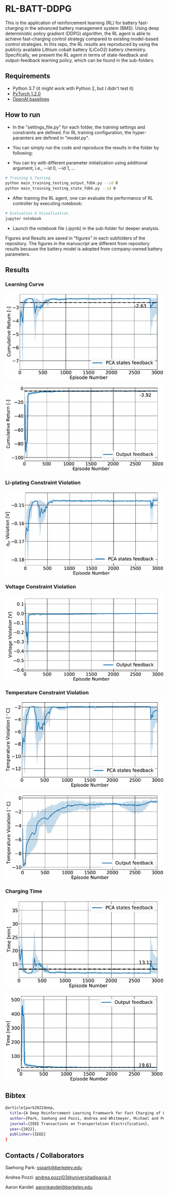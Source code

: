 # RL-BATT-DDPG

This is the application of reinforcement learning (RL) for battery fast-charging in the advanced battery management system (BMS). Using deep deterministic policy gradient (DDPG) algorithm, the RL agent is able to achieve fast-charging control strategy compared to existing model-based control strategies. In this repo, the RL results are reproduced by using the publicly available Lithium cobalt battery (LiCoO2) battery chemistry. Specifically, we present the RL agent in terms of state-feedback and output-feedback learning policy, which can be found in the sub-folders. 

## Requirements

* Python 3.7 (it might work with Python 2, but I didn't test it)
* [PyTorch 1.2.0](http://pytorch.org/)
* [OpenAI baselines](https://github.com/openai/baselines)

## How to run

* In the "settings_file.py" for each folder, the training settings and constraints are defined. For RL training configuration, the hyper-paramters are defined in "model.py".

* You can simply run the code and reproduce the results in the folder by following:
* You can try with different parameter initialization using additional argument, i.e., --id 0, --id 1, ...

```bash
# Training & Testing
python main_training_testing_output_fdbk.py --id 0
python main_training_testing_state_fdbk.py --id 0
```

* After training the RL agent, one can evaluate the performance of RL controller by executing notebook:
```bash
# Evaluation & Visualization
jupyter notebook

```

* Launch the notebook file (.ipynb) in the sub-folder for deeper analysis.

Figures and Results are saved in "figures" in each subfolders of the repository. The figures in the manuscript are different from repository results because the battery model is adopted from company-owned battery parameters.

## Results

### Learning Curve
![State_Feedback](StateFeedback_RL/figures/Training_PCA_25degC_LearningCurve.png)


![Output_Feedback](OutputFeedback_RL/figures/Training_output_25degC_LearningCurve.png)


### Li-plating Constraint Violation

![State_Feedback](StateFeedback_RL/figures/Training_PCA_25degC_Etas_Violation.png)


### Voltage Constraint Violation

![Output_Feedback_VoltConst](OutputFeedback_RL/figures/Training_output_25degC_Volt_Violation.png)


### Temperature Constraint Violation

![State_Feedback_TempConst](StateFeedback_RL/figures/Training_PCA_25degC_Temp_Violation.png)

![Output_Feedback_TempConst](OutputFeedback_RL/figures/Training_output_25degC_Temp_Violation.png)

### Charging Time

![State_Feedback_Time](StateFeedback_RL/figures/Training_PCA_25degC_ChgTime.png)

![Output_Feedback_Time](OutputFeedback_RL/figures/Training_output_25degC_ChgTime.png)


## Bibtex

```bash
@article{park2022deep,
  title={A Deep Reinforcement Learning Framework for Fast Charging of Li-ion Batteries},
  author={Park, Saehong and Pozzi, Andrea and Whitmeyer, Michael and Perez, Hector and Kandel, Aaron and Kim, Geumbee and Choi, Yohwan and Joe, Won Tae and Raimondo, Davide M and Moura, Scott},
  journal={IEEE Transactions on Transportation Electrification},
  year={2022},
  publisher={IEEE}
}
```

## Contacts / Collaborators

Saehong Park: sspark@berkeley.edu

Andrea Pozzi: andrea.pozzi03@universitadipavia.it

Aaron Kandel: aaronkandel@berkeley.edu




